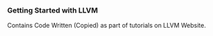 ### Getting Started with LLVM
Contains Code Written (Copied) as part of tutorials on LLVM Website. 

